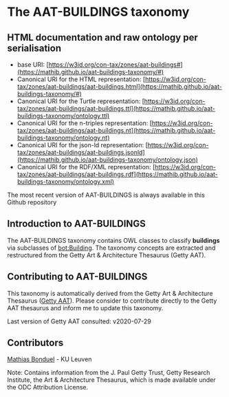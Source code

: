 # The AAT-BUILDINGS taxonomy

## HTML documentation and raw ontology per serialisation

* base URI: [https://w3id.org/con-tax/zones/aat-buildings#](https://mathib.github.io/aat-buildings-taxonomy/#)
* Canonical URI for the HTML representation: [https://w3id.org/con-tax/zones/aat-buildings/aat-buildings.html](https://mathib.github.io/aat-buildings-taxonomy/#)
* Canonical URI for the Turtle representation: [https://w3id.org/con-tax/zones/aat-buildings/aat-buildings.ttl](https://mathib.github.io/aat-buildings-taxonomy/ontology.ttl)
* Canonical URI for the n-triples representation: [https://w3id.org/con-tax/zones/aat-buildings/aat-buildings.nt](https://mathib.github.io/aat-buildings-taxonomy/ontology.nt)
* Canonical URI for the json-ld representation: [https://w3id.org/con-tax/zones/aat-buildings/aat-buildings.jsonld](https://mathib.github.io/aat-buildings-taxonomy/ontology.json)
* Canonical URI for the RDF/XML representation: [https://w3id.org/con-tax/zones/aat-buildings/aat-buildings.rdf](https://mathib.github.io/aat-buildings-taxonomy/ontology.xml)

The most recent version of AAT-BUILDINGS is always available in this Github repository

## Introduction to AAT-BUILDINGS

The AAT-BUILDINGS taxonomy contains OWL classes to classify **buildings** via subclasses of [bot:Building](https://w3id.org/bot#Building). The taxonomy concepts are extracted and restructured from the Getty Art & Architecture Thesaurus (Getty AAT).

## Contributing to AAT-BUILDINGS

This taxonomy is automatically derived from the Getty Art & Architecture Thesaurus ([Getty AAT](https://www.getty.edu/research/tools/vocabularies/aat/about.html)). 
Please consider to contribute directly to the Getty AAT thesaurus and inform me to update this taxonomy.

Last version of Getty AAT consulted: v2020-07-29

## Contributors

[Mathias Bonduel](https://github.com/mathib) - KU Leuven

Note: Contains information from the J. Paul Getty Trust, Getty Research Institute, the Art & Architecture Thesaurus, which is made available under the ODC Attribution License.